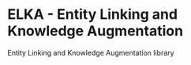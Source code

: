 # ELKA - Entity Linking and Knowledge Augmentation
Entity Linking and Knowledge Augmentation library
